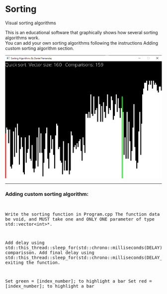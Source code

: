 # Sorting
Visual sorting algorithms<br>

This is an educational software that graphically shows how several sorting algorithms work. <br>
You can add your own sorting algorithms following the instructions Adding custom sorting algorithm section.

<img src="https://github.com/dferndz/Sorting/blob/master/Screenshot.png?raw=true">

<hr>
<h3>Adding custom sorting algorithm:</h3>
<pre>

Write the sorting function in Program.cpp
The function data type MUST be void, and MUST take one and ONLY ONE parameter of type std::vector&lt;int&gt;*.


Add delay using std::this_thread::sleep_for(std::chrono::milliseconds(DELAY)); for every comparisson.
Add final delay using std::this_thread::sleep_for(std::chrono::milliseconds(DELAY_2)); before exiting the function.

Set green = [index_number]; to highlight a bar
Set red = [index_number]; to highlight a bar

</pre>
